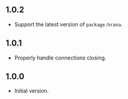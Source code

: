 ## 1.0.2

- Support the latest version of `package:hrana`.

## 1.0.1

- Properly handle connections closing.

## 1.0.0

- Initial version.
